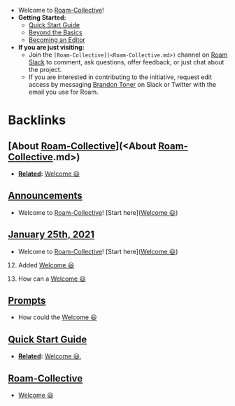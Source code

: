 - Welcome to [Roam-Collective](<Roam-Collective.md>)!
- **Getting Started:**
    - [Quick Start Guide](<Quick Start Guide.md>)
    - [Beyond the Basics](<Beyond the Basics.md>)
    - [Becoming an Editor](<Becoming an Editor.md>)
- **If you are just visiting:**
    - Join the `[Roam-Collective](<Roam-Collective.md>)` channel on [Roam Slack](<Roam Slack.md>) to comment, ask questions, offer feedback, or just chat about the project.
    - If you are interested in contributing to the initiative, request edit access by messaging [Brandon Toner](<Brandon Toner.md>) on Slack or Twitter with the email you use for Roam.

# Backlinks
## [About [Roam-Collective](<Roam-Collective.md>)](<About [Roam-Collective](<Roam-Collective.md>).md>)
- **[Related](<Related.md>):** [Welcome 😃](<Welcome 😃.md>)

## [Announcements](<Announcements.md>)
- Welcome to [Roam-Collective](<Roam-Collective.md>)! [Start here]([Welcome 😃](<Welcome 😃.md>))

## [January 25th, 2021](<January 25th, 2021.md>)
- Welcome to [Roam-Collective](<Roam-Collective.md>)! [Start here]([Welcome 😃](<Welcome 😃.md>))

12. Added [Welcome 😃](<Welcome 😃.md>)

9. How can a [Welcome 😃](<Welcome 😃.md>)

## [Prompts](<Prompts.md>)
- How could the [Welcome 😃](<Welcome 😃.md>)

## [Quick Start Guide](<Quick Start Guide.md>)
- **[Related](<Related.md>):** [Welcome 😃](<Welcome 😃.md>),

## [Roam-Collective](<Roam-Collective.md>)
- [Welcome 😃](<Welcome 😃.md>)

